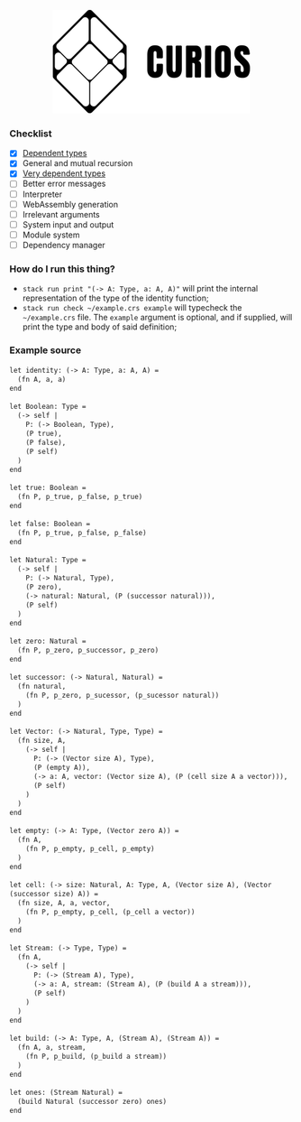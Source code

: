 <p align="center">
  <img width="350" height="183" src="https://github.com/valmirjunior0088/curios/raw/master/logo.png">
</p>

### Checklist

- [x] [Dependent types](https://www.microsoft.com/en-us/research/wp-content/uploads/1997/01/henk.pdf)
- [x] General and mutual recursion
- [x] [Very dependent types](http://www.nuprl.org/documents/Hickey/FormalObjectsinTypeTheory.pdf)
- [ ] Better error messages
- [ ] Interpreter
- [ ] WebAssembly generation
- [ ] Irrelevant arguments
- [ ] System input and output
- [ ] Module system
- [ ] Dependency manager

### How do I run this thing?

- `stack run print "(-> A: Type, a: A, A)"` will print the internal representation of the type of the identity function;
- `stack run check ~/example.crs example` will typecheck the `~/example.crs` file. The `example` argument is optional, and if supplied, will print the type and body of said definition;

### Example source

```
let identity: (-> A: Type, a: A, A) =
  (fn A, a, a)
end

let Boolean: Type =
  (-> self |
    P: (-> Boolean, Type),
    (P true),
    (P false),
    (P self)
  )
end

let true: Boolean =
  (fn P, p_true, p_false, p_true)
end

let false: Boolean =
  (fn P, p_true, p_false, p_false)
end

let Natural: Type =
  (-> self |
    P: (-> Natural, Type),
    (P zero),
    (-> natural: Natural, (P (successor natural))),
    (P self)
  )
end

let zero: Natural =
  (fn P, p_zero, p_successor, p_zero)
end

let successor: (-> Natural, Natural) =
  (fn natural,
    (fn P, p_zero, p_sucessor, (p_sucessor natural))
  )
end

let Vector: (-> Natural, Type, Type) =
  (fn size, A,
    (-> self |
      P: (-> (Vector size A), Type),
      (P (empty A)),
      (-> a: A, vector: (Vector size A), (P (cell size A a vector))),
      (P self)
    )
  )
end

let empty: (-> A: Type, (Vector zero A)) =
  (fn A,
    (fn P, p_empty, p_cell, p_empty)
  )
end

let cell: (-> size: Natural, A: Type, A, (Vector size A), (Vector (successor size) A)) =
  (fn size, A, a, vector,
    (fn P, p_empty, p_cell, (p_cell a vector))
  )
end

let Stream: (-> Type, Type) =
  (fn A,
    (-> self |
      P: (-> (Stream A), Type),
      (-> a: A, stream: (Stream A), (P (build A a stream))),
      (P self)
    )
  )
end

let build: (-> A: Type, A, (Stream A), (Stream A)) =
  (fn A, a, stream,
    (fn P, p_build, (p_build a stream))
  )
end

let ones: (Stream Natural) =
  (build Natural (successor zero) ones)
end
```
